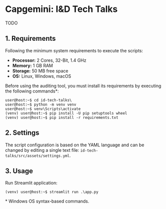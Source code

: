 # Capgemini: I&D Tech Talks

TODO

## 1. Requirements

Following the minimum system requirements to execute the scripts:

- **Processor:** 2 Cores, 32-Bit, 1.4 GHz
- **Memory:** 1 GB RAM
- **Storage:** 50 MB free space
- **OS:** Linux, Windows, macOS

Before using the auditing tool, you must install its requirements by executing the following commands\*:

```console
user@host:~$ cd id-tech-talks\
user@host:~$ python -m venv venv
user@host:~$ venv\Scripts\activate
(venv) user@host:~$ pip install -U pip setuptools wheel
(venv) user@host:~$ pip install -r requirements.txt
```


## 2. Settings

The script configuration is based on the YAML language and can be changed by editing a single text file: 
`id-tech-talks/src/assets/settings.yml`.



## 3. Usage

Run Streamlit application:

```console
(venv) user@host:~$ streamlit run .\app.py
```


\* Windows OS syntax-based commands.
